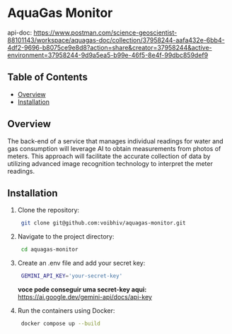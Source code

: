 # AquaGas Monitor

api-doc: https://www.postman.com/science-geoscientist-88101143/workspace/aquagas-doc/collection/37958244-aafa432e-6bb4-4df2-9696-b8075ce9e8d8?action=share&creator=37958244&active-environment=37958244-9d9a5ea5-b99e-46f5-8e4f-99dbc859def9

## Table of Contents

- [Overview](#overview)
- [Installation](#installation)

## Overview

The back-end of a service that manages individual readings for water and gas consumption will leverage AI to obtain measurements from photos of meters. This approach will facilitate the accurate collection of data by utilizing advanced image recognition technology to interpret the meter readings.

## Installation

1. Clone the repository:

   ```bash
    git clone git@github.com:voibhiv/aquagas-monitor.git
   ```

2. Navigate to the project directory:

   ```bash
    cd aquagas-monitor
   ```

3. Create an .env file and add your secret key:

   ```bash
    GEMINI_API_KEY='your-secret-key'
   ```

   <b>voce pode conseguir uma secret-key aqui:</b> https://ai.google.dev/gemini-api/docs/api-key

4. Run the containers using Docker:
   ```bash
    docker compose up --build
   ```

